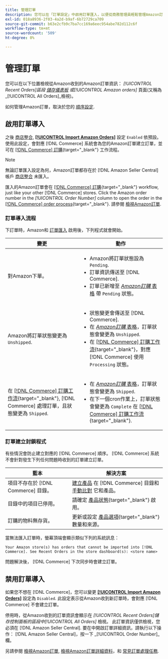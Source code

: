 ```yaml
---
title: 管理訂單
description: 您可以在「訂單設定」中啟用訂單匯入，以便從商務管理員輕鬆管理Amazon訂單。
exl-id: 018a8936-2f03-4a2d-b9af-6b72729ca709
source-git-commit: b63e2cfb9c7ba7cc169a6eec954abe782d112c6f
workflow-type: tm+mt
source-wordcount: '509'
ht-degree: 0%

---
```


# 管理訂單

您可以在以下位置檢視從Amazon收到的Amazon訂單資訊： _[!UICONTROL Recent Orders]_區段 [儲存儀表板](./amazon-store-dashboard.md) 或_[!UICONTROL Amazon orders]_ 頁面(又稱為 _[!UICONTROL All Orders]_檢視)。

如何管理Amazon訂單，取決於您的 [順序設定](./order-settings.md#configure-order-settings).

## 啟用訂單導入

之後 [商店整合](./store-integration.md), [**[!UICONTROL Import Amazon Orders]**](./order-settings.md#configure-order-settings) 設定 `Enabled` 依預設。 使用此設定，會對應 [!DNL Commerce] 系統會為您的Amazon訂單建立訂單，並可在 [[!DNL Commerce] 訂購](https://docs.magento.com/user-guide/sales/orders.html){target="_blank"} 工作流程。

>[!NOTE]
>
>無論訂單匯入設定為何，Amazon訂單都存在於 [!DNL Amazon Seller Central] 帳戶 [商店整合](./store-integration.md) 未匯入。

匯入的Amazon訂單會在 [[!DNL Commerce] 訂購](https://docs.magento.com/user-guide/sales/orders.html){target="_blank"} workflow, just like your other [!DNL Commerce] stores. Click the Amazon order number in the *[!UICONTROL Order Number]* column to open the order in the [[!DNL Commerce] order process](https://docs.magento.com/user-guide/sales/order-processing.html#order-view-descriptions){target="_blank"}. 請參閱 [檢視Amazon訂單](./amazon-orders-all.md).

### 訂單導入流程

下訂單時，Amazon和 [訂單匯入](./order-settings.md) 啟用後，下列程式就會開始。

| 變更 | 動作 |
|---|---|
| 對Amazon下單。 | <ul><li>Amazon將訂單狀態設為 `Pending`.</li><li>訂單資訊傳送至 [!DNL Commerce].</li><li>訂單已新增至 [_Amazon訂購_ 表格](./amazon-orders-all.md) 帶 `Pending` 狀態。</li></ul> |
| Amazon將訂單狀態變更為 `Unshipped`. | <ul><li>狀態變更會傳送至 [!DNL Commerce].</li><li>在 [_Amazon訂購_ 表格](./amazon-orders-all.md)，訂單狀態會變更為 `Unshipped`.</li><li>在 [[!DNL Commerce] 訂購工作流](https://docs.magento.com/user-guide/sales/orders.html){target="_blank"}，對應 [!DNL Commerce] 使用 `Processing` 狀態。</li></ul> |
| 在 [[!DNL Commerce] 訂購工作流](https://docs.magento.com/user-guide/sales/orders.html){target="_blank"}, [!DNL Commerce] 處理訂單，且狀態變更為 `Shipped`. | <ul><li>在 [_Amazon訂購_ 表格](./amazon-orders-all.md)，訂單狀態會變更為 `Shipped`.</li><li>在下一個cron作業上，訂單狀態會變更為 `Complete` 在 [[!DNL Commerce] 訂購工作流](https://docs.magento.com/user-guide/sales/orders.html){target="_blank"}.</li></ul> |

### 訂單建立封鎖程式

有些情況會防止建立對應的 [!DNL Commerce] 順序。 [!DNL Commerce] 系統不會針對發生下列任何問題時收到的訂單建立訂單。

| 藍本 | 解決方案 |
|---|---|
| 項目不存在於 [!DNL Commerce] 目錄。 | [建立產品](./creating-assigning-catalog-products.md) 在 [!DNL Commerce] 目錄和 [手動比對](./creating-assigning-catalog-products.md) 它和產品。 |
| 目錄中的項目已停用。 | 請確定 [產品狀態](https://docs.magento.com/user-guide/catalog/inventory-product-stock-options.html){target="_blank"} 啟用。 |
| 訂購的物料無存貨。 | 更新或設定 [產品選項](https://docs.magento.com/user-guide/catalog/inventory-product-stock-options.html){target="_blank"} 數量和來源。 |

當無法匯入訂單時，螢幕頂端會顯示類似下列的系統訊息：

`Your Amazon store(s) has orders that cannot be imported into [!DNL Commerce]. See Recent Orders in the store dashboard(s): <store name>`

問題解決後， [!DNL Commerce] 下次同步時會建立訂單。

## 禁用訂單導入

如果您不想在 [!DNL Commerce]，您可以變更 [**[!UICONTROL Import Amazon Orders]**](./order-settings.md#configure-order-settings) 設定為 `Disabled`. 此設定表示從Amazon收到新訂單時，會對應 [!DNL Commerce] 不會建立訂單。

停用時，從Amazon收到的訂單資訊會顯示在 _[!UICONTROL Recent Orders]_儲存控制面板的區段中_[!UICONTROL All Orders]_ 檢視。 此訂單資訊僅供檢視，您必須在 [!DNL Amazon Seller Central]. 要在中開啟訂單詳細資訊，請執行以下操作： [!DNL Amazon Seller Central]，按一下 _[!UICONTROL Order Number]_欄。

另請參閱 [檢視Amazon訂單](./amazon-orders-all.md), [檢視Amazon訂單詳細資料](./amazon-order-details.md)，和 [常見訂單處理任務](./common-order-processing.md).
